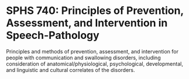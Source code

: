 # SPHS 740: Principles of Prevention, Assessment, and Intervention in Speech-Pathology

Principles and methods of prevention, assessment, and intervention for people with communication and swallowing disorders, including consideration of anatomical/physiological, psychological, developmental, and linguistic and cultural correlates of the disorders.